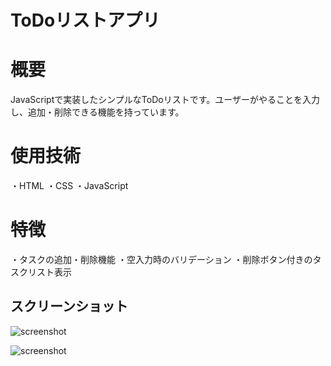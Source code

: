 # ToDoリストアプリ

# 概要
JavaScriptで実装したシンプルなToDoリストです。ユーザーがやることを入力し、追加・削除できる機能を持っています。

# 使用技術
・HTML
・CSS
・JavaScript

# 特徴
・タスクの追加・削除機能
・空入力時のバリデーション
・削除ボタン付きのタスクリスト表示

## スクリーンショット
![screenshot](img/tosoリスト（記入前）.png)

![screenshot](img/tosoリスト（記入済み）.png)

